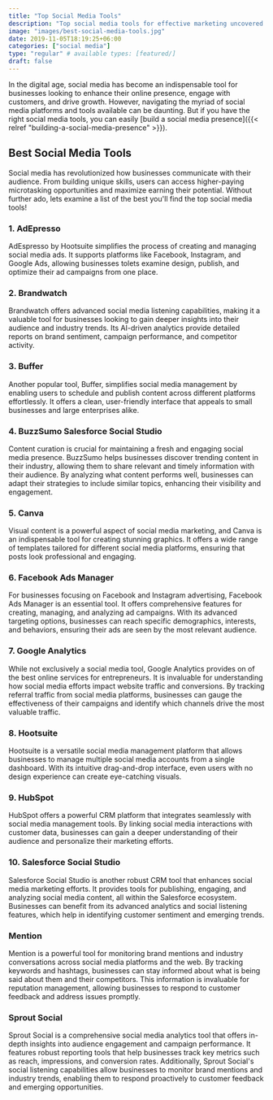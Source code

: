 ```yaml
---
title: "Top Social Media Tools"
description: "Top social media tools for effective marketing uncovered! Explore valuable SMM tips and strategies to optimize your promotional efforts."
image: "images/best-social-media-tools.jpg"
date: 2019-11-05T18:19:25+06:00
categories: ["social media"]
type: "regular" # available types: [featured/]
draft: false
---
```


In the digital age, social media has become an indispensable tool for businesses looking to enhance their online presence, engage with customers, and drive growth. However, navigating the myriad of social media platforms and tools available can be daunting. But if you have the right social media tools, you can easily [build a social media presence]({{< relref "building-a-social-media-presence" >}}).

## Best Social Media Tools

Social media has revolutionized how businesses communicate with their audience. From building unique skills, users can access higher-paying microtasking opportunities and maximize earning their potential. Without further ado, lets examine a list of the best you'll find the top social media tools!

### 1. AdEpresso

AdEspresso by Hootsuite simplifies the process of creating and managing social media ads. It supports platforms like Facebook, Instagram, and Google Ads, allowing businesses tolets examine  design, publish, and optimize their ad campaigns from one place.

### 2. Brandwatch

Brandwatch offers advanced social media listening capabilities, making it a valuable tool for businesses looking to gain deeper insights into their audience and industry trends. Its AI-driven analytics provide detailed reports on brand sentiment, campaign performance, and competitor activity.

### 3. Buffer

Another popular tool, Buffer, simplifies social media management by enabling users to schedule and publish content across different platforms effortlessly. It offers a clean, user-friendly interface that appeals to small businesses and large enterprises alike.

### 4. BuzzSumo Salesforce Social Studio

Content curation is crucial for maintaining a fresh and engaging social media presence. BuzzSumo helps businesses discover trending content in their industry, allowing them to share relevant and timely information with their audience. By analyzing what content performs well, businesses can adapt their strategies to include similar topics, enhancing their visibility and engagement.

### 5. Canva

Visual content is a powerful aspect of social media marketing, and Canva is an indispensable tool for creating stunning graphics. It offers a wide range of templates tailored for different social media platforms, ensuring that posts look professional and engaging.

### 6. Facebook Ads Manager

For businesses focusing on Facebook and Instagram advertising, Facebook Ads Manager is an essential tool. It offers comprehensive features for creating, managing, and analyzing ad campaigns. With its advanced targeting options, businesses can reach specific demographics, interests, and behaviors, ensuring their ads are seen by the most relevant audience.

### 7. Google Analytics

While not exclusively a social media tool, Google Analytics provides on of the best online services for entrepreneurs. It is invaluable for understanding how social media efforts impact website traffic and conversions. By tracking referral traffic from social media platforms, businesses can gauge the effectiveness of their campaigns and identify which channels drive the most valuable traffic.

### 8. Hootsuite

Hootsuite is a versatile social media management platform that allows businesses to manage multiple social media accounts from a single dashboard. With its intuitive drag-and-drop interface, even users with no design experience can create eye-catching visuals.

### 9. HubSpot

HubSpot offers a powerful CRM platform that integrates seamlessly with social media management tools. By linking social media interactions with customer data, businesses can gain a deeper understanding of their audience and personalize their marketing efforts.

### 10. Salesforce Social Studio

Salesforce Social Studio is another robust CRM tool that enhances social media marketing efforts. It provides tools for publishing, engaging, and analyzing social media content, all within the Salesforce ecosystem. Businesses can benefit from its advanced analytics and social listening features, which help in identifying customer sentiment and emerging trends.

### Mention

Mention is a powerful tool for monitoring brand mentions and industry conversations across social media platforms and the web. By tracking keywords and hashtags, businesses can stay informed about what is being said about them and their competitors. This information is invaluable for reputation management, allowing businesses to respond to customer feedback and address issues promptly.

### Sprout Social

Sprout Social is a comprehensive social media analytics tool that offers in-depth insights into audience engagement and campaign performance. It features robust reporting tools that help businesses track key metrics such as reach, impressions, and conversion rates. Additionally, Sprout Social's social listening capabilities allow businesses to monitor brand mentions and industry trends, enabling them to respond proactively to customer feedback and emerging opportunities.
